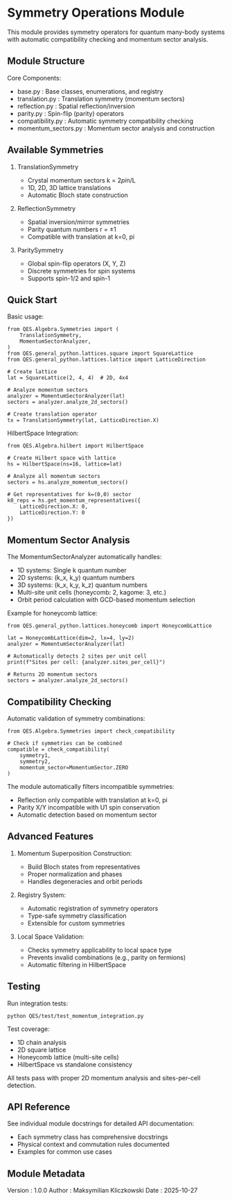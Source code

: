 Symmetry Operations Module
==========================

This module provides symmetry operators for quantum many-body systems with automatic
compatibility checking and momentum sector analysis.

Module Structure
----------------

Core Components:

- base.py              : Base classes, enumerations, and registry
- translation.py       : Translation symmetry (momentum sectors)
- reflection.py        : Spatial reflection/inversion
- parity.py            : Spin-flip (parity) operators
- compatibility.py     : Automatic symmetry compatibility checking
- momentum_sectors.py  : Momentum sector analysis and construction

Available Symmetries
--------------------

1. TranslationSymmetry
   - Crystal momentum sectors k = 2*pi*n/L
   - 1D, 2D, 3D lattice translations
   - Automatic Bloch state construction

2. ReflectionSymmetry
   - Spatial inversion/mirror symmetries
   - Parity quantum numbers r = ±1
   - Compatible with translation at k=0, pi

3. ParitySymmetry
   - Global spin-flip operators (X, Y, Z)
   - Discrete symmetries for spin systems
   - Supports spin-1/2 and spin-1

Quick Start
-----------

Basic usage:

    from QES.Algebra.Symmetries import (
        TranslationSymmetry,
        MomentumSectorAnalyzer,
    )
    from QES.general_python.lattices.square import SquareLattice
    from QES.general_python.lattices.lattice import LatticeDirection
    
    # Create lattice
    lat = SquareLattice(2, 4, 4)  # 2D, 4x4
    
    # Analyze momentum sectors
    analyzer = MomentumSectorAnalyzer(lat)
    sectors = analyzer.analyze_2d_sectors()
    
    # Create translation operator
    tx = TranslationSymmetry(lat, LatticeDirection.X)

HilbertSpace Integration:

    from QES.Algebra.hilbert import HilbertSpace
    
    # Create Hilbert space with lattice
    hs = HilbertSpace(ns=16, lattice=lat)
    
    # Analyze all momentum sectors
    sectors = hs.analyze_momentum_sectors()
    
    # Get representatives for k=(0,0) sector
    k0_reps = hs.get_momentum_representatives({
        LatticeDirection.X: 0,
        LatticeDirection.Y: 0
    })

Momentum Sector Analysis
-------------------------

The MomentumSectorAnalyzer automatically handles:

- 1D systems: Single k quantum number
- 2D systems: (k_x, k_y) quantum numbers
- 3D systems: (k_x, k_y, k_z) quantum numbers
- Multi-site unit cells (honeycomb: 2, kagome: 3, etc.)
- Orbit period calculation with GCD-based momentum selection

Example for honeycomb lattice:

    from QES.general_python.lattices.honeycomb import HoneycombLattice
    
    lat = HoneycombLattice(dim=2, lx=4, ly=2)
    analyzer = MomentumSectorAnalyzer(lat)
    
    # Automatically detects 2 sites per unit cell
    print(f"Sites per cell: {analyzer.sites_per_cell}")
    
    # Returns 2D momentum sectors
    sectors = analyzer.analyze_2d_sectors()

Compatibility Checking
----------------------

Automatic validation of symmetry combinations:

    from QES.Algebra.Symmetries import check_compatibility
    
    # Check if symmetries can be combined
    compatible = check_compatibility(
        symmetry1,
        symmetry2,
        momentum_sector=MomentumSector.ZERO
    )

The module automatically filters incompatible symmetries:

- Reflection only compatible with translation at k=0, pi
- Parity X/Y incompatible with U1 spin conservation
- Automatic detection based on momentum sector

Advanced Features
-----------------

1. Momentum Superposition Construction:
   - Build Bloch states from representatives
   - Proper normalization and phases
   - Handles degeneracies and orbit periods

2. Registry System:
   - Automatic registration of symmetry operators
   - Type-safe symmetry classification
   - Extensible for custom symmetries

3. Local Space Validation:
   - Checks symmetry applicability to local space type
   - Prevents invalid combinations (e.g., parity on fermions)
   - Automatic filtering in HilbertSpace

Testing
-------

Run integration tests:

    python QES/test/test_momentum_integration.py

Test coverage:

- 1D chain analysis
- 2D square lattice
- Honeycomb lattice (multi-site cells)
- HilbertSpace vs standalone consistency

All tests pass with proper 2D momentum analysis and sites-per-cell detection.

API Reference
-------------

See individual module docstrings for detailed API documentation:

- Each symmetry class has comprehensive docstrings
- Physical context and commutation rules documented
- Examples for common use cases

Module Metadata
---------------

Version : 1.0.0
Author  : Maksymilian Kliczkowski
Date    : 2025-10-27
